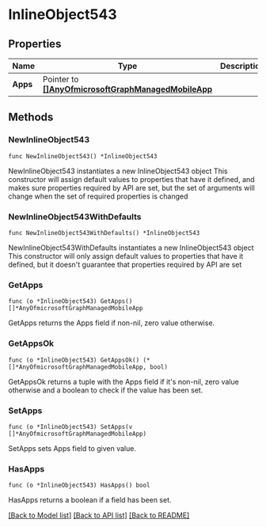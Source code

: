 # InlineObject543

## Properties

Name | Type | Description | Notes
------------ | ------------- | ------------- | -------------
**Apps** | Pointer to [**[]AnyOfmicrosoftGraphManagedMobileApp**](AnyOfmicrosoftGraphManagedMobileApp.md) |  | [optional] 

## Methods

### NewInlineObject543

`func NewInlineObject543() *InlineObject543`

NewInlineObject543 instantiates a new InlineObject543 object
This constructor will assign default values to properties that have it defined,
and makes sure properties required by API are set, but the set of arguments
will change when the set of required properties is changed

### NewInlineObject543WithDefaults

`func NewInlineObject543WithDefaults() *InlineObject543`

NewInlineObject543WithDefaults instantiates a new InlineObject543 object
This constructor will only assign default values to properties that have it defined,
but it doesn't guarantee that properties required by API are set

### GetApps

`func (o *InlineObject543) GetApps() []*AnyOfmicrosoftGraphManagedMobileApp`

GetApps returns the Apps field if non-nil, zero value otherwise.

### GetAppsOk

`func (o *InlineObject543) GetAppsOk() (*[]*AnyOfmicrosoftGraphManagedMobileApp, bool)`

GetAppsOk returns a tuple with the Apps field if it's non-nil, zero value otherwise
and a boolean to check if the value has been set.

### SetApps

`func (o *InlineObject543) SetApps(v []*AnyOfmicrosoftGraphManagedMobileApp)`

SetApps sets Apps field to given value.

### HasApps

`func (o *InlineObject543) HasApps() bool`

HasApps returns a boolean if a field has been set.


[[Back to Model list]](../README.md#documentation-for-models) [[Back to API list]](../README.md#documentation-for-api-endpoints) [[Back to README]](../README.md)



